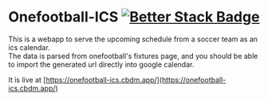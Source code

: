 # Onefootball-ICS [![Better Stack Badge](https://uptime.betterstack.com/status-badges/v1/monitor/f8wh.svg)](https://status.cbdm.app/)

This is a webapp to serve the upcoming schedule from a soccer team as an ics calendar.  
The data is parsed from onefootball's fixtures page, and you should be able to import the generated url directly into google calendar.

It is live at [https://onefootball-ics.cbdm.app/](https://onefootball-ics.cbdm.app/)
